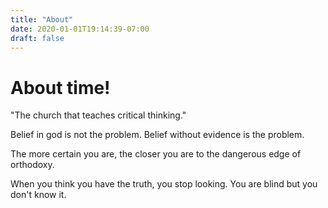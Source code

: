 ```yaml
---
title: "About"
date: 2020-01-01T19:14:39-07:00
draft: false
---
```


# About time!

"The church that teaches critical thinking."

Belief in god is not the problem. Belief without evidence is the
problem.

The more certain you are, the closer you are to the dangerous edge of
orthodoxy.

When you think you have the truth, you stop looking. You are blind
but you don't know it.
